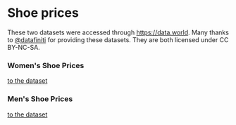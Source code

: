 # Shoe prices

These two datasets were accessed through https://data.world.
Many thanks to [@datafiniti](https://data.world/datafiniti) for providing these datasets.
They are both licensed under CC BY-NC-SA.

### Women's Shoe Prices
[to the dataset](https://data.world/datafiniti/womens-shoe-prices)


### Men's Shoe Prices
[to the dataset](https://data.world/datafiniti/mens-shoe-prices)
